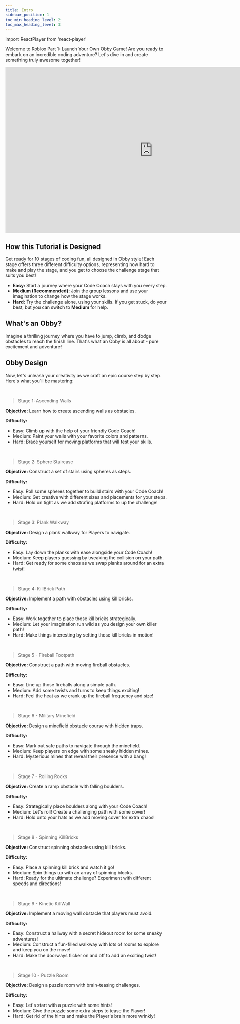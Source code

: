 ```yaml
---
title: Intro
sidebar_position: 1
toc_min_heading_level: 2
toc_max_heading_level: 3
---
```


import ReactPlayer from 'react-player'

Welcome to Roblox Part 1: Launch Your Own Obby Game! Are you ready to embark on an incredible coding adventure? Let's dive in and create something truly awesome together!

<iframe style={{border: "3px solid #47c621"}} width="917" height="516" src="https://www.youtube.com/embed/t905DaqIzNM" title="Roblox Obby Intro" frameborder="0" allow="accelerometer; autoplay; clipboard-write; encrypted-media; gyroscope; picture-in-picture; web-share" referrerpolicy="strict-origin-when-cross-origin" allowfullscreen></iframe>

## How this Tutorial is Designed

Get ready for 10 stages of coding fun, all designed in Obby style! Each stage offers three different difficulty options, representing how hard to make and play the stage, and you get to choose the challenge stage that suits you best! 
- **Easy:** Start a journey where your Code Coach stays with you every step.
- **Medium (Recommended):** Join the group lessons and use your imagination to change how the stage works.
- **Hard:** Try the challenge alone, using your skills. If you get stuck, do your best, but you can switch to **Medium** for help.

## What's an Obby?

Imagine a thrilling journey where you have to jump, climb, and dodge obstacles to reach the finish line. That's what an Obby is all about - pure excitement and adventure!

## Obby Design

Now, let's unleash your creativity as we craft an epic course step by step. Here's what you'll be mastering:

<br  />

>Stage 1: Ascending Walls

**Objective:** Learn how to create ascending walls as obstacles.

**Difficulty:**
- Easy: Climb up with the help of your friendly Code Coach!
- Medium: Paint your walls with your favorite colors and patterns.
- Hard: Brace yourself for moving platforms that will test your skills.

<br  />

>Stage 2: Sphere Staircase

**Objective:** Construct a set of stairs using spheres as steps.

**Difficulty:**
- Easy: Roll some spheres together to build stairs with your Code Coach!
- Medium: Get creative with different sizes and placements for your steps.
- Hard: Hold on tight as we add strafing platforms to up the challenge!

<br  />

>Stage 3: Plank Walkway

**Objective:** Design a plank walkway for Players to navigate.

**Difficulty:**
- Easy: Lay down the planks with ease alongside your Code Coach!
- Medium: Keep players guessing by tweaking the collision on your path.
- Hard: Get ready for some chaos as we swap planks around for an extra twist!

<br  />

>Stage 4: KillBrick Path

**Objective:** Implement a path with obstacles using kill bricks.

**Difficulty:**
- Easy: Work together to place those kill bricks strategically.
- Medium: Let your imagination run wild as you design your own killer path!
- Hard: Make things interesting by setting those kill bricks in motion!

<br  />

>Stage 5 - Fireball Footpath

**Objective:** Construct a path with moving fireball obstacles.

**Difficulty:**
- Easy: Line up those fireballs along a simple path.
- Medium: Add some twists and turns to keep things exciting!
- Hard: Feel the heat as we crank up the fireball frequency and size!

<br  />

>Stage 6 - Military Minefield

**Objective:** Design a minefield obstacle course with hidden traps.

**Difficulty:**
- Easy: Mark out safe paths to navigate through the minefield.
- Medium: Keep players on edge with some sneaky hidden mines.
- Hard: Mysterious mines that reveal their presence with a bang!

<br  />

>Stage 7 - Rolling Rocks

**Objective:** Create a ramp obstacle with falling boulders.

**Difficulty:**
- Easy: Strategically place boulders along with your Code Coach!
- Medium: Let's roll! Create a challenging path with some cover!
- Hard: Hold onto your hats as we add moving cover for extra chaos!

<br  />

>Stage 8 - Spinning KillBricks

**Objective:** Construct spinning obstacles using kill bricks.

**Difficulty:**
- Easy: Place a spinning kill brick and watch it go!
- Medium: Spin things up with an array of spinning blocks.
- Hard: Ready for the ultimate challenge? Experiment with different speeds and directions!

<br  />

>Stage 9 - Kinetic KillWall

**Objective:** Implement a moving wall obstacle that players must avoid.

**Difficulty:**
- Easy: Construct a hallway with a secret hideout room for some sneaky adventures!
- Medium: Construct a fun-filled walkway with lots of rooms to explore and keep you on the move!
- Hard: Make the doorways flicker on and off to add an exciting twist!

<br  />

>Stage 10 - Puzzle Room

**Objective:** Design a puzzle room with brain-teasing challenges.

**Difficulty:**
- Easy: Let's start with a puzzle with some hints!
- Medium: Give the puzzle some extra steps to tease the Player!
- Hard: Get rid of the hints and make the Player's brain more wrinkly!